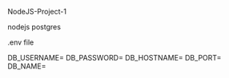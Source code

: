 NodeJS-Project-1

nodejs postgres


.env file

DB_USERNAME=
DB_PASSWORD=
DB_HOSTNAME=
DB_PORT=
DB_NAME=